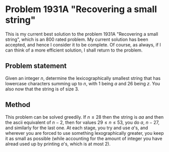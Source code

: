 # Problem 1931A "Recovering a small string"
This is my current best solution to the problem 1931A "Recovering a small string", which is an 800 rated problem. My current solution has been accepted, and hence I consider it to be complete. Of course, as always, if I can think of a more efficient solution, I shall return to the problem. 

## Problem statement
Given an integer $n$, determine the lexicographically smallest string that has lowercase characters summing up to $n$, with $1$ being $a$ and $26$ being $z$. You also now that the string is of size $3$.

## Method
This problem can be solved greedily. If $n \leq 28$ then the string is $aa$ and then the ascii equivalent of $n - 2$, then for values $29 \leq n \leq 53$, you do $a$, $n - 27$, and similarly for the last one. At each stage, you try and use $a$'s, and wherever you are forced to use something lexographically greater, you keep it as small as possible (while accounting for the amount of integer you have alread used up by printing $a$'s, which is at most $2$).